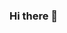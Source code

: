 ### Hi there 👋

<!--
**mia-fabi/mia-fabi** is a ✨ _special_ ✨ repository because its `README.md` (this file) appears on your GitHub profile.

Here are some ideas to get you started:

- 🔭 I’m currently working on ... schoolwork for my Master's Degree.
- 🌱 I’m currently learning ... about data curation for my Masters in Library and Information Science.
- 👯 I’m looking to collaborate on ... 
- 🤔 I’m looking for help with ...
- 💬 Ask me about ... books!
- 📫 How to reach me: ... mf3367@drexel.edu
- 😄 Pronouns: ... she/her
- ⚡ Fun fact: ... I can pogo stick and jump rope at the same time!
-->
